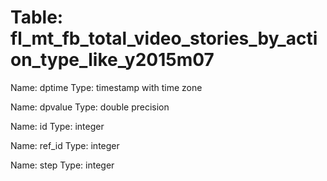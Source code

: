 Table: fl_mt_fb_total_video_stories_by_action_type_like_y2015m07
================================================================

Name: dptime
Type: timestamp with time zone

Name: dpvalue
Type: double precision

Name: id
Type: integer

Name: ref_id
Type: integer

Name: step
Type: integer


